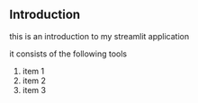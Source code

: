 ## Introduction

this is an introduction to my streamlit application

it consists of the following tools

1. item 1
2. item 2
3. item 3


